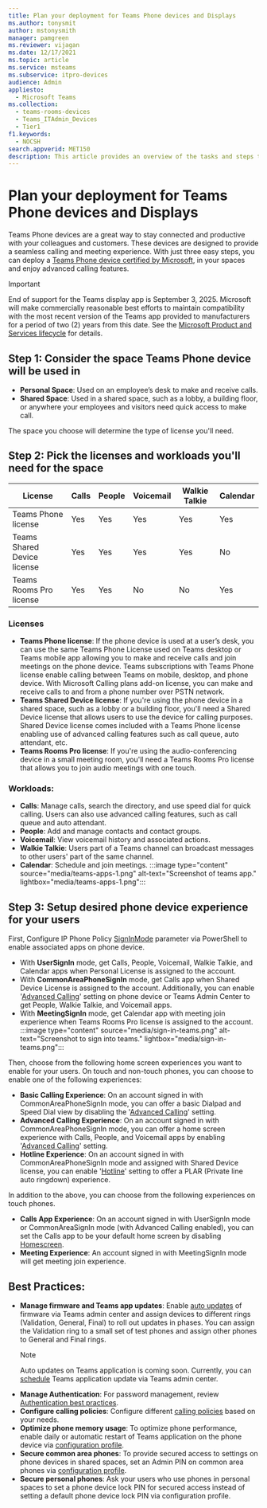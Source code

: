 ```yaml
---
title: Plan your deployment for Teams Phone devices and Displays
ms.author: tonysmit
author: mstonysmith
manager: pamgreen
ms.reviewer: vijagan
ms.date: 12/17/2021
ms.topic: article
ms.service: msteams
ms.subservice: itpro-devices
audience: Admin
appliesto: 
  - Microsoft Teams
ms.collection: 
  - teams-rooms-devices
  - Teams_ITAdmin_Devices
  - Tier1
f1.keywords: 
  - NOCSH
search.appverid: MET150
description: This article provides an overview of the tasks and steps to deploy Teams Phones and displays in your organization.
---
```


# Plan your deployment for Teams Phone devices and Displays

Teams Phone devices are a great way to stay connected and productive with your colleagues and customers. These devices are designed to provide a seamless calling and meeting experience. With just three easy steps, you can deploy a [Teams Phone device certified by Microsoft](https://www.microsoft.com/en-us/microsoft-teams/across-devices/devices/category/desk-phones-teams-displays/34?page=1&filterIds=), in your spaces and enjoy advanced calling features.

> [!IMPORTANT]
> End of support for the Teams display app is September 3, 2025. Microsoft will make commercially reasonable best efforts to maintain compatibility with the most recent version of the Teams app provided to manufacturers for a period of two (2) years from this date. See the [Microsoft Product and Services lifecycle](/lifecycle/products/) for details.


## Step 1: Consider the space Teams Phone device will be used in
- **Personal Space**: Used on an employee’s desk to make and receive calls.
- **Shared Space**: Used in a shared space, such as a lobby, a building floor, or anywhere your employees and visitors need quick access to make call.

The space you choose will determine the type of license you'll need.

## Step 2: Pick the licenses and workloads you'll need for the space 

|License  |Calls |People  |Voicemail  |	Walkie Talkie|Calendar|
|---------|---------|---------|---------|-------|------|
|Teams Phone license     | Yes        |Yes         |Yes         |Yes|Yes|
|Teams Shared Device license    | 	Yes   |  	Yes    | 	Yes    |Yes|No|
|Teams Rooms Pro license     |Yes         |  Yes       |  No       |No|Yes|

### Licenses
- **Teams Phone license**: If the phone device is used at a user’s desk, you can use the same Teams Phone License used on Teams desktop or Teams mobile app allowing you to make and receive calls and join meetings on the phone device. Teams subscriptions with Teams Phone license enable calling between Teams on mobile, desktop, and phone device. With Microsoft Calling plans add-on license, you can make and receive calls to and from a phone number over PSTN network.
- **Teams Shared Device license**: If you're using the phone device in a shared space, such as a lobby or a building floor, you'll need a Shared Device license that allows users to use the device for calling purposes. Shared Device license comes included with a Teams Phone license enabling use of advanced calling features such as call queue, auto attendant, etc.
- **Teams Rooms Pro license**: If you're using the audio-conferencing device in a small meeting room, you'll need a Teams Rooms Pro license that allows you to join audio meetings with one touch.

### Workloads:

- **Calls**: Manage calls, search the directory, and use speed dial for quick calling. Users can also use advanced calling features, such as call queue and auto attendant.
- **People**: Add and manage contacts and contact groups.
- **Voicemail**: View voicemail history and associated actions.
- **Walkie Talkie**: Users part of a Teams channel can broadcast messages to other users' part of the same channel.
- **Calendar**: Schedule and join meetings.
:::image type="content" source="media/teams-apps-1.png" alt-text="Screenshot of teams app." lightbox="media/teams-apps-1.png":::

## Step 3: Setup desired phone device experience for your users 
First, Configure IP Phone Policy [SignInMode](/powershell/module/teams/new-csteamsipphonepolicy#-signinmode) parameter via PowerShell to enable associated apps on phone device.
- With **UserSignIn** mode, get Calls, People, Voicemail, Walkie Talkie, and Calendar apps when Personal License is assigned to the account.
- With **CommonAreaPhoneSignIn** mode, get Calls app when Shared Device License is assigned to the account. Additionally, you can enable '[Advanced Calling](../set-up-common-area-phones.md#step-6---set-up-advanced-calling-on-common-area-phones-optional)' setting on phone device or Teams Admin Center to get People, Walkie Talkie, and Voicemail apps.
- With **MeetingSignIn** mode, get Calendar app with meeting join experience when Teams Rooms Pro license is assigned to the account.
:::image type="content" source="media/sign-in-teams.png" alt-text="Screenshot to sign into teams." lightbox="media/sign-in-teams.png":::

Then, choose from the following home screen experiences you want to enable for your users. On touch and non-touch phones, you can choose to enable one of the following experiences:

- **Basic Calling Experience**: On an account signed in with CommonAreaPhoneSignIn mode, you can offer a basic Dialpad and Speed Dial view by disabling the '[Advanced Calling](../set-up-common-area-phones.md#step-6---set-up-advanced-calling-on-common-area-phones-optional)' setting.
- **Advanced Calling Experience**: On an account signed in with CommonAreaPhoneSignIn mode, you can offer a home screen experience with Calls, People, and Voicemail apps by enabling '[Advanced Calling](../set-up-common-area-phones.md)' setting.
- **Hotline Experience**: On an account signed in with CommonAreaPhoneSignIn mode and assigned with Shared Device license, you can enable '[Hotline](../set-up-common-area-phones.md#step-7---set-up-hotlineplar-on-common-area-phones-optional)' setting to offer a PLAR (Private line auto ringdown) experience.

In addition to the above, you can choose from the following experiences on touch phones.

- **Calls App Experience**: On an account signed in with UserSignIn mode or CommonAreaSignIn mode (with Advanced Calling enabled), you can set the Calls app to be your default home screen by disabling [Homescreen](/powershell/module/teams/new-csteamsipphonepolicy#allowhomescreen).
- **Meeting Experience**: An account signed in with MeetingSignIn mode will get meeting join experience.

## Best Practices:
- **Manage firmware and Teams app updates**: Enable [auto updates](remote-update.md#automatic-updates) of firmware via Teams admin center and assign devices to different rings (Validation, General, Final) to roll out updates in phases. You can assign the Validation ring to a small set of test phones and assign other phones to General and Final rings. 
    > [!NOTE]
    > Auto updates on Teams application is coming soon. Currently, you can [schedule](remote-update.md#manually-update-remote-devices) Teams application update via Teams admin center.
- **Manage Authentication**: For password management, review [Authentication best practices](authentication-best-practices-for-android-devices.md).
- **Configure calling policies**: Configure different [calling policies](../teams-calling-policy.md) based on your needs.
- **Optimize phone memory usage**: To optimize phone performance, enable daily or automatic restart of Teams application on the phone device via [configuration profile](device-management.md#use-configuration-profiles-in-teams).
- **Secure common area phones**: To provide secured access to settings on phone devices in shared spaces, set an Admin PIN on common area phones via [configuration profile](device-management.md#use-configuration-profiles-in-teams).
- **Secure personal phones**: Ask your users who use phones in personal spaces to set a phone device lock PIN for secured access instead of setting a default phone device lock PIN via configuration profile.
